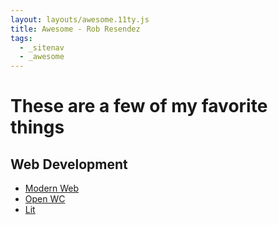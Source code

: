 ```yaml
---
layout: layouts/awesome.11ty.js
title: Awesome - Rob Resendez
tags:
  - _sitenav
  - _awesome
---
```


# These are a few of my favorite things

## Web Development

- [Modern Web](https://modern-web.dev/)
- [Open WC](https://open-wc.org/)
- [Lit](https://lit.dev/)
